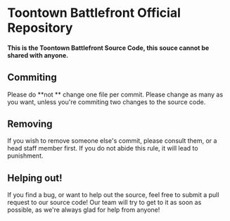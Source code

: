 # Toontown Battlefront Official Repository #

#### This is the Toontown Battlefront Source Code, this souce cannot be shared with anyone. 


## Commiting ##
Please do **not ** change one file per commit. Please change as many as you want, unless you're commiting two changes to the source code. 

## Removing ##
If you wish to remove someone else's commit, please consult them, or a head staff member first. If you do not abide this rule, it will lead to punishment.


## Helping out! ##
If you find a bug, or want to help out the source, feel free to submit a pull request to our source code! Our team will try to get to it as soon as possible, as we're always glad for help from anyone!


